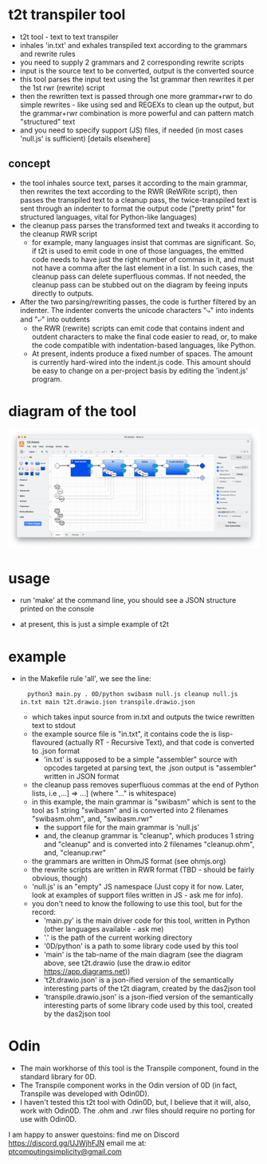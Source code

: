 # t2t transpiler tool
- t2t tool - text to text transpiler
- inhales 'in.txt' and exhales transpiled text according to the grammars and rewrite rules
- you need to supply 2 grammars and 2 corresponding rewrite scripts
- input is the source text to be converted, output is the converted source
- this tool parses the input text using the 1st grammar then rewrites it per the 1st rwr (rewrite) script
- then the rewritten text is passed through one more grammar+rwr to do simple rewrites - like using sed and REGEXs to 
  clean up the output, but the grammar+rwr combination is more powerful and can pattern match "structured" text
- and you need to specify support (JS) files, if needed (in most cases 'null.js' is sufficient) [details elsewhere]

## concept
- the tool inhales source text, parses it according to the main grammar, then rewrites the text according to the RWR (ReWRite script), then passes the transpiled text to a cleanup pass, the twice-transpiled text is sent through an indenter to format the output code ("pretty print" for structured languages, vital for Python-like languages)
- the cleanup pass parses the transformed text and tweaks it according to the cleanup RWR script
  - for example, many languages insist that commas are significant. So, if t2t is used to emit code in one of those languages, the emitted code needs to have just
    the right number of commas in it, and must not have a comma after the last element in a list. In such cases, the cleanup pass can delete superfluous commas. If not needed, the cleanup pass can be stubbed out on the diagram by feeing inputs directly to outputs.
- After the two parsing/rewriting passes, the code is further filtered by an indenter. The indenter converts the unicode characters "⤷" into indents and "⤶" into outdents
  - the RWR (rewrite) scripts can emit code that contains indent and outdent characters to make the final code easier to read, or, to make the code compatible with indentation-based languages, like Python.
  - At present, indents produce a fixed number of spaces. The amount is currently hard-wired into the indent.js code. This amount should be easy to change on a per-project basis by editing the 'indent.js' program.

# diagram of the tool
![t2t](./t2t.png)

# usage
- run 'make' at the command line, you should see a JSON structure printed on the console

- at present, this is just a simple example of t2t 

# example
- in the Makefile rule 'all', we see the line:

		python3 main.py . 0D/python swibasm null.js cleanup null.js in.txt main t2t.drawio.json transpile.drawio.json

	- which takes input source from in.txt and outputs the twice rewritten text to stdout
	- the example source file is "in.txt", it contains code the is lisp-flavoured (actually RT - Recursive Text), and that code is converted to .json format
		- 'in.txt' is supposed to be a simple "assembler" source with opcodes targeted at parsing text, the .json output is "assembler" written in JSON format
	- the cleanup pass removes superfluous commas at the end of Python lists, i.e ,...] => ...] (where "..." is whitespace)
	- in this example, the main grammar is "swibasm" which is sent to the tool as 1 string "swibasm" and is converted into 2 filenames "swibasm.ohm", and, "swibasm.rwr"
		- the support file for the main grammar is 'null.js'
		- and, the cleanup grammar is "cleanup", which produces 1 string and "cleanup" and is converted into 2 filenames "cleanup.ohm", and, "cleanup.rwr"
	- the grammars are written in OhmJS format (see ohmjs.org)
	- the rewrite scripts are written in RWR format (TBD - should be fairly obvious, though)
	- 'null.js' is an "empty" JS namespace (Just copy it for now. Later, look at examples of support files written in JS - ask me for info).
	- you don't need to know the following to use this tool, but for the record:
		- 'main.py' is the main driver code for this tool, written in Python (other languages available - ask me)
		- '.' is the path of the current working directory
		- '0D/python' is a path to some library code used by this tool
		- 'main' is the tab-name of the main diagram (see the diagram above, see t2t.drawio (use the draw.io editor https://app.diagrams.net))
		- 't2t.drawio.json' is a json-ified version of the semantically interesting parts of the t2t diagram, created by the das2json tool
		- 'transpile.drawio.json' is a json-ified version of the semantically interesting parts of some library code used by this tool, created by the das2json tool

# Odin
- The main workhorse of this tool is the Transpile component, found in the standard library for 0D.
- The Transpile component works in the Odin version of 0D (in fact, Transpile was developed with Odin0D).
- I haven't tested this t2t tool with Odin0D, but, I believe that it will, also, work with Odin0D. The .ohm and .rwr files should require no porting for use with Odin0D.

I am happy to answer questoins:
find me on Discord https://discord.gg/UJWjhFJN
email me at: ptcomputingsimplicity@gmail.com
